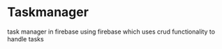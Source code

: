# Taskmanager 
task manager in firebase using firebase which uses crud functionality to handle tasks                       
